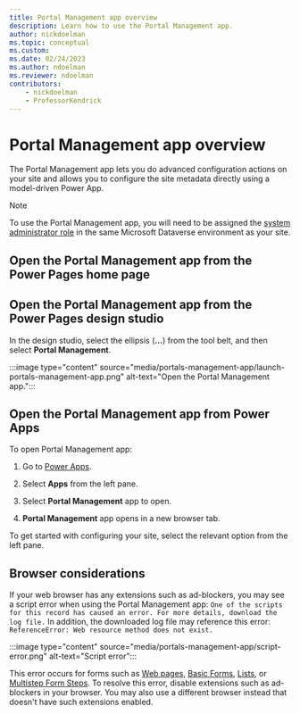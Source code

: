 ```yaml
---
title: Portal Management app overview
description: Learn how to use the Portal Management app.
author: nickdoelman
ms.topic: conceptual
ms.custom: 
ms.date: 02/24/2023
ms.author: ndoelman
ms.reviewer: ndoelman
contributors:
    - nickdoelman
    - ProfessorKendrick
---
```


# Portal Management app overview

The Portal Management app lets you do advanced configuration actions on your site and allows you to configure the site metadata directly using a model-driven Power App.

> [!NOTE]
> To use the Portal Management app, you will need to be assigned the [system administrator role](/power-platform/admin/assign-security-roles) in the same Microsoft Dataverse environment as your site.  

## Open the Portal Management app from the Power Pages home page



## Open the Portal Management app from the Power Pages design studio

In the design studio, select the ellipsis (**...**) from the tool belt, and then select **Portal Management**.

:::image type="content" source="media/portals-management-app/launch-portals-management-app.png" alt-text="Open the Portal Management app.":::

## Open the Portal Management app from Power Apps

To open Portal Management app:

1. Go to [Power Apps](https://make.powerapps.com).

1. Select **Apps** from the left pane.

1. Select **Portal Management** app to open.

1. **Portal Management** app opens in a new browser tab.

To get started with configuring your site, select the relevant option from the left pane.

## Browser considerations

If your web browser has any extensions such as ad-blockers, you may see a script error when using the Portal Management app: `One of the scripts for this record has caused an error. For more details, download the log file.` In addition, the downloaded log file may reference this error: `ReferenceError: Web resource method does not exist.` 

:::image type="content" source="media/portals-management-app/script-error.png" alt-text="Script error":::

This error occurs for forms such as [Web pages](web-page.md), [Basic Forms](entity-forms.md), [Lists](entity-lists.md), or [Multistep Form Steps](web-form-steps.md). To resolve this error, disable extensions such as ad-blockers in your browser. You may also use a different browser instead that doesn't have such extensions enabled.